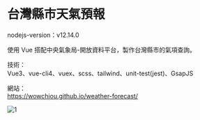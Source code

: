 # 台灣縣市天氣預報

nodejs-version：v12.14.0

使用 Vue 搭配中央氣象局-開放資料平台，製作台灣縣市的氣項查詢。

技術：<br>
Vue3、vue-cli4、vuex、scss、tailwind、unit-test(jest)、GsapJS

網站：<br>
https://wowchiou.github.io/weather-forecast/

![1](https://user-images.githubusercontent.com/42172531/160340435-f246c4ee-c382-4964-9f0c-cdd5ba465d26.jpg)
